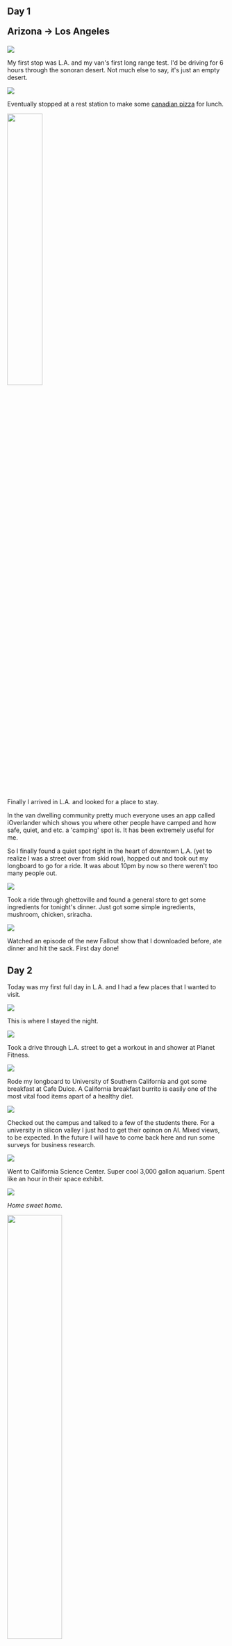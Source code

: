 ## Day 1 <p class="inline text-gray-700  font-thin">Arizona -> Los Angeles</p>

<img src="/img/trips/west-coast-2024/0429-desert.jpg">

My first stop was L.A. and my van's first long range test. I'd be driving for 6 hours through the sonoran desert. Not much else to say, it's just an empty desert.

<img src="/img/trips/west-coast-2024/0429-canadian.jpg">

Eventually stopped at a rest station to make some <a href="/recipes/canadian-pizza">canadian pizza</a> for lunch.

<img style="width: 40%; height: auto; margin: auto;" src="/img/trips/west-coast-2024/0429-longboard.jpg">


Finally I arrived in L.A. and looked for a place to stay. 

In the van dwelling community pretty much everyone uses an app called iOverlander which shows you where other people have camped and how safe, quiet, and etc. a 'camping' spot is. It has been extremely useful for me. 

So I finally found a quiet spot right in the heart of downtown L.A. (yet to realize I was a street over from skid row), hopped out and took out my longboard to go for a ride. It was about 10pm by now so there weren't too many people out.

<img src="/img/trips/west-coast-2024/0429-dinner.jpg">

Took a ride through ghettoville and found a general store to get some ingredients for tonight's dinner. Just got some simple ingredients, mushroom, chicken, sriracha.

<img src="/img/trips/west-coast-2024/0429-cooking.jpg">

Watched an episode of the new Fallout show that I downloaded before, ate dinner and hit the sack. First day done!



## Day 2
Today was my first full day in L.A. and I had a few places that I wanted to visit.

<img src="/img/trips/west-coast-2024/0430-start.jpg">

This is where I stayed the night.

<img src="/img/trips/west-coast-2024/0430-la.jpg">

Took a drive through L.A. street to get a workout in and shower at Planet Fitness.

<img src="/img/trips/west-coast-2024/0430-usc.jpg">

Rode my longboard to University of Southern California and got some breakfast at Cafe Dulce. A California breakfast burrito is easily one of the most vital food items apart of a healthy diet. 

<img src="/img/trips/west-coast-2024/0430-usc2.jpg">

Checked out the campus and talked to a few of the students there. For a university in silicon valley I just had to get their opinon on AI. Mixed views, to be expected. In the future I will have to come back here and run some surveys for business research. 

<img src="/img/trips/west-coast-2024/0430-aquarium.jpg">

Went to California Science Center. Super cool 3,000 gallon aquarium. Spent like an hour in their space exhibit.

<img src="/img/trips/west-coast-2024/0430-van.jpg">

*Home sweet home.*

<img style="width: 50%;" src="/img/trips/west-coast-2024/0430-misspiggy.jpg">

Rode my longboard to Santa Monica Pier and saw this lady. She was super viral on TikTok a while ago. Too bad I didn't get to see her act. (Her act: get down on all fours, run up to people and scare them.) Might be even funnier watching her talk like a normal person right after her show.

<img src="/img/trips/west-coast-2024/0430-venicecanal.jpg">

Riding through the Venice canals. Saw some nice houses.

<img style="width: 50%;" src="/img/trips/west-coast-2024/0430-icecream.jpg">

So freaking good. Fruit and plain vanilla ice cream is seriously underrated. 

<img src="/img/trips/west-coast-2024/0430-reservation.jpg">

Where I stayed for the night. Super quiet here, slept like a baby.



## Day 3
Today I *had* the goal of doing a catch and cook. The most I got was a new frustration for tying fishing knots and a sunburn. Besides that it was a beautiful day.

<img src="/img/trips/west-coast-2024/0501-1.jpg">

<img src="/img/trips/west-coast-2024/0501-2.jpg">

Watching fishing tutorials and listening to music out on the rocks. Was pretty nice actually. 

The sun beat down on me pretty bad though cause when I got back I passed out for a few hours.

<img src="/img/trips/west-coast-2024/0501-33.jpg">

Afterwards I rode around downtown Venice for a bit. 

<img src="/img/trips/west-coast-2024/0501-3.jpg">

Made some hamburger helper and I was happy. Shortly had a heart attack afterwards.

## Day 4

Today was attempt two at a catch and cook. Spoiler alert, didn't happen.

<img src="/img/trips/west-coast-2024/0502-1.jpg">

Not paying a single penny in rent and I'm less than a 5 minute walk away from the beach. Fight me L.A. homeowners

<img src="/img/trips/west-coast-2024/0502-3.jpg">

All around L.A. you see lots of mural art. Usually cultural or based on a public figure. But this was different. Abstract. Made me want to surf. 

<img src="/img/trips/west-coast-2024/0502-2.jpg">

Walking to the pier. I can't wait to catch a fish!

<div class="text-center text-xl my-12 italic">2 hours later ...</div>

My fishing rod is broken. Nice. Don't underestimate those razor clams on the pier supports, they will always win. At least it was fun watching the elderly asian people reel in fish by the minute.

<img src="/img/trips/west-coast-2024/0502-4.jpg">

I needed a way to vent my frustration. After a long and hard morning of staring out at the sea waiting for literally anything to happen I decided I was going to sit down and get some work done. (This place is called The Cow's Rear End Cafe. And despite it's name it's my favorite place to chill in Venice Beach)

<img src="/img/trips/west-coast-2024/0502-5.jpg">

Skating through Venice beach to Santa Monica Pier.

<img src="/img/trips/west-coast-2024/0502-6.jpg">
<img src="/img/trips/west-coast-2024/0502-7.jpg">
<img src="/img/trips/west-coast-2024/0502-8.jpg">

JAPAN AND HOTDOGS! JAPAN + HOTDOG = JAPADOG! SO UNQIUE, LET'S SPEND $15 ON A HOTDOG! 

It's absolutely worth it. 

## Day 5

This was my last day in L.A. and I thought I would visit one last place before heading up north.

<img src="/img/trips/west-coast-2024/0503-getty.jpg">

The Getty is an art musesum open to the public for completely free. 

(Although they do charge you $25 if you use their parking lot for longer than an hour. Speedran their exhibits in 58 minutes, no joke)

<img src="/img/trips/west-coast-2024/0503-gettyfancy.jpg">

Not much of an art guy but it was cool seeing the French interior. *Wonder how many people see this stuff and say to themselves they want this in their house?*

<img src="/img/trips/west-coast-2024/0503-bricks.jpg">

Bricks.

<img src="/img/trips/west-coast-2024/0503-sunset.jpg">

And it's time to head towards Yosemite!

<img src="/img/trips/west-coast-2024/0503-backroads.jpg">
<img src="/img/trips/west-coast-2024/0503-entrance.jpg">

It got dark really, really fast. Like pitch dark. So driving through the middle of a pitch black forest in the middle of the night was interesting.

<img src="/img/trips/west-coast-2024/0503-creepy.jpg">



## Day 6 <p class="inline text-gray-700  font-thin">Sequoia National Park</p>

> 07:24<br><br>Chilling deep in the woods. No internet. Just made my coffee. Feels good man. <br><br> So last night was one to remember. I drove for about an hour and a half through a dark forest, no internet, no music, just silence. It was surreal. Sometimes I would stop to double check my navigation and flip off the lights leaving me in complete darkness, and when I turned them back on, I felt like anything could appear out of the dim headlights. I saw like 2 cars driving in the hour and half of driving. No one else. Saw some streams, not much else though. I started doubting if the moon really existed cause of how terrifyingly dark it was. <br><br> I think the woods can be as scary as you want them to be. I didn’t get a chance to look at the stars last night due to the voice in my head yelling: “GET BACK IN THE CAR NOW! SHUT THE DOOR FAST! SOMETHING IS COMING!!!”, but I’ll have another chance. <br><br> Also, insight. This goes off of what the author from Atomic Habits talks about with ‘primal’ needs. Humans are afraid of the dark. That’s why we sell tech to muffle this fear. “Come stay here in Phoenix! Never be in the dark again!”, says every modern city ever. Of course no city explicitly advertises light, but it’s subliminal. I imagine some cities in the last few hundred years advertised exactly this, so what if we apply this to modern day? What primal need can we satiate now or in the near future that wasn’t possible until now? Well, first of all ...  

<img src="/img/trips/west-coast-2024/0504-1.jpg">

Finally! This was the view I was looking forward to. There was a stream that I checked out a little down the hill. Some deep snow too. 

<img src="/img/trips/west-coast-2024/0504-2.jpg">

Felt good to finally put my popup table to use. Made some ham and spinach quesadillas for breakfast. 

There were 4 other campers there who likely used the same app I did to find this spot. All of them were heading up north and of the four I got one person's number and we have been exchanging some cool places to visit ever since. 

<img src="/img/trips/west-coast-2024/0504-3.jpg">

Heading out to my next stop. (There were snow warnings so I had to GTFO)

<img src="/img/trips/west-coast-2024/0504-cathaven.jpg">

Project Survival: Cat Haven is an organization that cares for endangered wild big cats. ~~Fun~~ Sad fact: their Bengal tiger was on the Joe Exotic show.

They have over 18 big cats such as a bobcat, Canada lynx, caracal, cheetah, clouded leopard, cougar, Eurasian lynx, jaguar, leopard, lion, Pallas cat, snow leopard, and a serval.

<img src="/img/trips/west-coast-2024/0504-4.jpg">


<img src="/img/trips/west-coast-2024/0504-5.jpg">

The snow leopards were my favorite...

<img src="/img/trips/west-coast-2024/0504-6.jpg">
<img src="/img/trips/west-coast-2024/0504-7.jpg">

Definitely a cat.

<img src="/img/trips/west-coast-2024/0504-8.jpg">

Cat too.

<img src="/img/trips/west-coast-2024/0504-9.jpg">

This cute fella wasn't on the Joe Exotic show but the orange one was. The tour guide gave a demonstration of what happens when you turn your back to a big cat. Amazing how silent their padded feet make them considering they weighh on average 500 pounds. 

After Cat Haven I headed to Fresno. Where I'd stock up before heading to Yosemite!

## Day 7 

<img src="/img/trips/west-coast-2024/0505-1.jpg">

My solar panels were quite happy today. No more clouds!

<img src="/img/trips/west-coast-2024/0505-2.jpg">

Getting some work done at Starbucks.  

<img src="/img/trips/west-coast-2024/0505-3.jpg">

Found myself in a car meetup! There were lots of low riders and hydraulic rigs crusing around town. Loud, blaring mariacha music. The people there were very friendly. Talked to a local and turns out this happens almost every week! (Cinco de Mayo was a contributing factor)

<img src="/img/trips/west-coast-2024/0505-4.jpg">

Celebrated Cinco de Mayo with an al pastor quesadilla. And... The Office. 